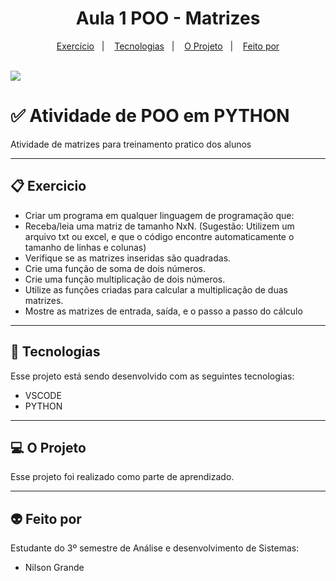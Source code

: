 <h1 align="center"> Aula 1 POO - Matrizes</h1>

<p align="center">
  <a href="#-Exercicios-Realizados">Exercício</a>&nbsp;&nbsp;&nbsp;|&nbsp;&nbsp;&nbsp;
  <a href="#-tecnologias">Tecnologias</a>&nbsp;&nbsp;&nbsp;|&nbsp;&nbsp;&nbsp;
  <a href="#-o-projeto">O Projeto</a>&nbsp;&nbsp;&nbsp;|&nbsp;&nbsp;&nbsp;
  <a href="#-feito-por">Feito por</a>
</p>
<br>

 <a href="https://github.com/Ncgrande">
  <img align="center" src="https://img.shields.io/static/v1?label=github&message=NilsonGrande&color=7159c1&style=for-the-badge&logo=ghost)](https://github.com/NilsonGrande"/>
</a>

# ✅ Atividade de POO em PYTHON

<p align="justify">Atividade de matrizes para treinamento pratico dos alunos</p>

---

## 📋 Exercicio 

- Criar um programa em qualquer linguagem de programação que:
- Receba/leia uma matriz de tamanho NxN. (Sugestão: Utilizem um arquivo txt ou excel, e que o código encontre automaticamente o tamanho de linhas e colunas)
- Verifique se as matrizes inseridas são quadradas.
- Crie uma função de soma de dois números.
- Crie uma função multiplicação de dois números.
- Utilize as funções criadas para calcular a multiplicação de duas matrizes.
- Mostre as matrizes de entrada, saída, e o passo a passo do cálculo


---

##  🚀 Tecnologias  
Esse projeto está sendo desenvolvido com as seguintes tecnologias:

- VSCODE
- PYTHON

---

## 💻 O Projeto

<p align="justify">Esse projeto foi realizado como parte de aprendizado.</p>

---

## 👽 Feito por

Estudante do 3º semestre de Análise e desenvolvimento de Sistemas:

- Nilson Grande




